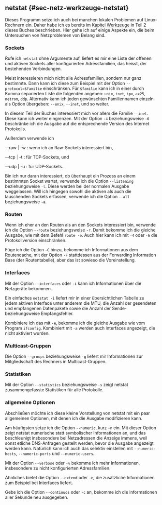 
## netstat {#sec-netz-werkzeuge-netstat}

Dieses Programm setze ich auch bei manchen lokalen Problemen auf
Linux-Rechnern ein.
Daher habe ich es bereits im [Kapitel Werkzeuge](#sec-lokal-werkzeuge-netstat)
in Teil 2 dieses Buches beschrieben.
Hier gehe ich auf einige Aspekte ein, die beim Untersuchen von Netzproblemen
von Belang sind.

### Sockets

Rufe ich `netstat` ohne Argumente auf, liefert es mir eine Liste der
offenen und aktiven Sockets aller konfigurierten Adressfamilien, das
heisst, der bestehenden Verbindungen.

Meist interessieren mich nicht alle Adressfamilien, sondern nur ganz
bestimmte. Dann kann ich diese zum Beispiel mit der Option
`--protocol=$familie` einschränken. Für `$familie` kann ich in
einer durch Komma separierten Liste die folgenden angeben: `unix`,
`inet`, `ipx`, `ax25`, `netrom`, `ddp`. Alternativ
kann ich jeden gewünschten Familiennamen einzeln als Option übergeben:
`--unix`, `--inet`, und so weiter.

In diesem Teil der Buches interessiert mich vor allem die Familie
`--inet`. Diese kann ich weiter eingrenzen. Mit der Option `-4`
beziehungsweise `-6` beschränke ich die Ausgabe auf die entsprechende
Version des Internet Protokolls.

Außerdem verwende ich

--raw | -w
: wenn ich an Raw-Sockets interessiert bin,

--tcp | -t
: für TCP-Sockets, und

--udp | -u
: für UDP-Sockets.

Bin ich nur daran interessiert, ob überhaupt ein Prozess an einem bestimmten
Socket wartet, verwende ich die Option `--listening` beziehungsweise
`-l`. Diese werden bei der normalen Ausgabe weggelassen. Will ich
hingegen sowohl die aktiven als auch die lauschenden Sockets erfassen,
verwende ich die Option `--all` beziehungsweise `-a`.

### Routen

Wenn ich eher an den Routen als an den Sockets interessiert bin, verwende
ich die Option `--route` beziehungsweise `-r`. Damit bekomme ich
die gleiche Ausgabe, wie mit dem Befehl `route -e`. Auch hier kann ich
mit `-4` oder `-6` die Protokollversion einschränken.

Füge ich die Option `-C` hinzu, bekomme ich Informationen aus dem
Routencache, mit der Option `-F` stattdessen aus der Forwarding
Information Base (der Routentabelle), aber das ist sowieso die
Voreinstellung.

### Interfaces

Mit der Option `--interfaces` oder `-i` kann ich Informationen
über die Netzgeräte bekommen.

Ein einfaches `netstat -i` liefert mir in einer übersichtlichen Tabelle
zu jedem aktiven Interface unter anderem die MTU, die Anzahl der gesendeten
und empfangenen Datenpakete sowie die Anzahl der Sende- beziehungsweise
Empfangsfehler.

Kombiniere ich das mit `-e`, bekomme ich die gleiche Ausgabe wie vom
Program `ifconfig`. Kombiniert mit `-a` werden auch Interfaces
angezeigt, die nicht aktiviert wurden.

### Multicast-Gruppen

Die Option `--groups` beziehungsweise `-g` liefert mir
Informationen zur Mitgliedschaft des Rechners in Multicast-Gruppen.

### Statistiken

Mit der Option `--statistics` beziehungsweise `-s` zeigt netstat
zusammengefasste Statistiken für alle Protokolle.

### allgemeine Optionen

Abschließen möchte ich diese kleine Vorstellung von netstat mit ein paar
allgemeinen Optionen, mit denen ich die Ausgabe modifizieren kann.

Am häufigsten setze ich die Option `--numeric`, kurz `-n` ein.
Mit dieser Option zeigt netstat numerische statt symbolischer
Informationen an,
und das beschleunigt insbesondere bei Netzadressen die Anzeige immens,
weil sonst etliche DNS-Anfragen gestellt werden,
bevor die Ausgabe angezeigt werden kann.
Natürlich kann ich auch das selektiv einstellen mit
`--numeric-hosts`, `--numeric-ports` und `--numeric-users`.

Mit der Option `--verbose` oder `-v` bekomme ich mehr Informationen,
insbesondere zu nicht konfigurierten Adressfamilien.

Ähnliches bietet die Option `--extend` oder `-e`, die zusätzliche
Informationen zum Beispiel bei Interfaces liefert.

Gebe ich die Option `--continuos` oder `-c` an, bekomme ich die
Informationen aller Sekunde neu ausgegeben.

